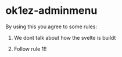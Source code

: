 # ok1ez-adminmenu

By using this you agree to some rules:

1. We dont talk about how the svelte is buildt

2. Follow rule 1!!